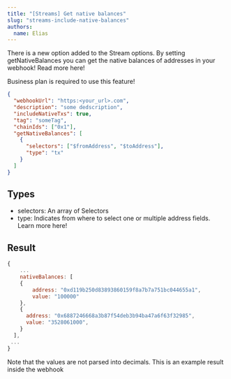 ```yaml
---
title: "[Streams] Get native balances"
slug: "streams-include-native-balances"
authors:
  name: Elias
---
```


There is a new option added to the Stream options. By setting getNativeBalances you can get the native balances of addresses in your webhook! Read more here!

Business plan is required to use this feature!

```json
{
  "webhookUrl": "https:<your_url>.com",
  "description": "some dedscription",
  "includeNativeTxs": true,
  "tag": "someTag",
  "chainIds": ["0x1"],
  "getNativeBalances": [
    {
      "selectors": ["$fromAddress", "$toAddress"],
      "type": "tx"
    }
  ]
}
```

## Types

- selectors: An array of Selectors
- type: Indicates from where to select one or multiple address fields. Learn more here!

## Result

```js
{
    ...
    nativeBalances: [
    {
        address: "0xd119b250d83893860159f8a7b7a751bc044655a1",
        value: "100000"
    },
    {
      address: "0x6887246668a3b87f54deb3b94ba47a6f63f32985",
      value: "3528061000",
    }
  ],
 ...
}
```

Note that the values are not parsed into decimals. This is an example result inside the webhook
